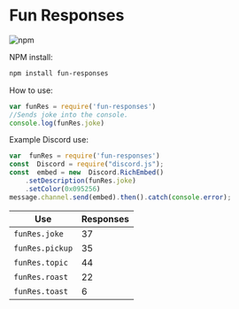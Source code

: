 # Fun Responses

![npm](https://img.shields.io/npm/v/fun-responses?style=for-the-badge)

NPM install:
```bash
npm install fun-responses
```

How to use:
```javascript
var funRes = require('fun-responses')
//Sends joke into the console. 
console.log(funRes.joke)
```

Example Discord use:
```javascript
var  funRes = require('fun-responses')
const  Discord = require("discord.js");
const  embed = new  Discord.RichEmbed()
    .setDescription(funRes.joke)
    .setColor(0x095256)
message.channel.send(embed).then().catch(console.error);
```

Use|Responses
-|-
`funRes.joke`|37
`funRes.pickup`|35
`funRes.topic`|44
`funRes.roast`|22
`funRes.toast`|6

